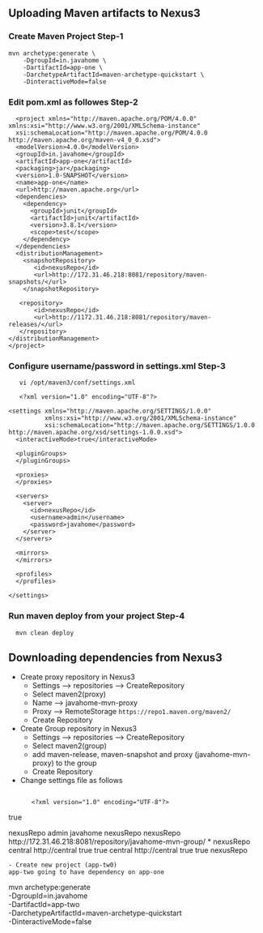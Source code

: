 ## Uploading Maven artifacts to Nexus3

### Create Maven Project Step-1 
``` 
mvn archetype:generate \
	-DgroupId=in.javahome \
	-DartifactId=app-one \
	-DarchetypeArtifactId=maven-archetype-quickstart \
	-DinteractiveMode=false

```

### Edit pom.xml as followes Step-2

```
  <project xmlns="http://maven.apache.org/POM/4.0.0" xmlns:xsi="http://www.w3.org/2001/XMLSchema-instance"
  xsi:schemaLocation="http://maven.apache.org/POM/4.0.0 http://maven.apache.org/maven-v4_0_0.xsd">
  <modelVersion>4.0.0</modelVersion>
  <groupId>in.javahome</groupId>
  <artifactId>app-one</artifactId>
  <packaging>jar</packaging>
  <version>1.0-SNAPSHOT</version>
  <name>app-one</name>
  <url>http://maven.apache.org</url>
  <dependencies>
    <dependency>
      <groupId>junit</groupId>
      <artifactId>junit</artifactId>
      <version>3.8.1</version>
      <scope>test</scope>
    </dependency>
  </dependencies>
  <distributionManagement>
    <snapshotRepository>
       <id>nexusRepo</id>
       <url>http://172.31.46.218:8081/repository/maven-snapshots/</url>
    </snapshotRepository>

   <repository>
       <id>nexusRepo</id>
       <url>http://1172.31.46.218:8081/repository/maven-releases/</url>
   </repository>
</distributionManagement>
</project>

```

### Configure username/password in settings.xml Step-3

```
   vi /opt/maven3/conf/settings.xml
```

```
   <?xml version="1.0" encoding="UTF-8"?>

<settings xmlns="http://maven.apache.org/SETTINGS/1.0.0"
          xmlns:xsi="http://www.w3.org/2001/XMLSchema-instance"
          xsi:schemaLocation="http://maven.apache.org/SETTINGS/1.0.0 http://maven.apache.org/xsd/settings-1.0.0.xsd">
  <interactiveMode>true</interactiveMode>

  <pluginGroups>
  </pluginGroups>

  <proxies>
  </proxies>

  <servers>
    <server>
      <id>nexusRepo</id>
      <username>admin</username>
      <password>javahome</password>
    </server>
  </servers>

  <mirrors>
  </mirrors>

  <profiles>
  </profiles>

</settings>

```
### Run maven deploy from your project Step-4

```
  mvn clean deploy
```

## Downloading dependencies from Nexus3
- Create proxy repository in Nexus3
  - Settings --> repositories --> CreateRepository
  - Select maven2(proxy)
  - Name -->  javahome-mvn-proxy
  - Proxy --> RemoteStorage  ```https://repo1.maven.org/maven2/```
  - Create Repository
- Create Group repository in Nexus3
  - Settings --> repositories --> CreateRepository
  - Select maven2(group)
  - add maven-release, maven-snapshot and proxy (javahome-mvn-proxy) to the group
  - Create Repository
- Change settings file as follows
  ```
  
     <?xml version="1.0" encoding="UTF-8"?>

<settings xmlns="http://maven.apache.org/SETTINGS/1.0.0"
          xmlns:xsi="http://www.w3.org/2001/XMLSchema-instance"
          xsi:schemaLocation="http://maven.apache.org/SETTINGS/1.0.0 http://maven.apache.org/xsd/settings-1.0.0.xsd">
  <interactiveMode>true</interactiveMode>

  <pluginGroups>
  </pluginGroups>

  <proxies>
  </proxies>

  <servers>
    <server>
      <id>nexusRepo</id>
      <username>admin</username>
      <password>javahome</password>
    </server>
  </servers>

  <mirrors>
    <mirror>
      <id>nexusRepo</id>
      <name>nexusRepo</name>
      <url>http://172.31.46.218:8081/repository/javahome-mvn-group/</url>
      <mirrorOf>*</mirrorOf>
    </mirror>
  </mirrors>

  <profiles>
  <profile>
    <id>nexusRepo</id>
    <!--Enable snapshots for the built in central repo to direct -->
    <!--all requests to nexus via the mirror -->
    <repositories>
      <repository>
        <id>central</id>
        <url>http://central</url>
        <releases><enabled>true</enabled></releases>
        <snapshots><enabled>true</enabled></snapshots>
      </repository>
    </repositories>
   <pluginRepositories>
      <pluginRepository>
        <id>central</id>
        <url>http://central</url>
        <releases><enabled>true</enabled></releases>
        <snapshots><enabled>true</enabled></snapshots>
      </pluginRepository>
    </pluginRepositories>
  </profile>
</profiles>
<activeProfiles>
  <!--make the profile active all the time -->
  <activeProfile>nexusRepo</activeProfile>
</activeProfiles>
</settings>

  
  ```
- Create new project (app-tw0)
  app-two going to have dependency on app-one
  ``` 
  mvn archetype:generate \
    -DgroupId=in.javahome \
    -DartifactId=app-two \
    -DarchetypeArtifactId=maven-archetype-quickstart \
    -DinteractiveMode=false

```
  
